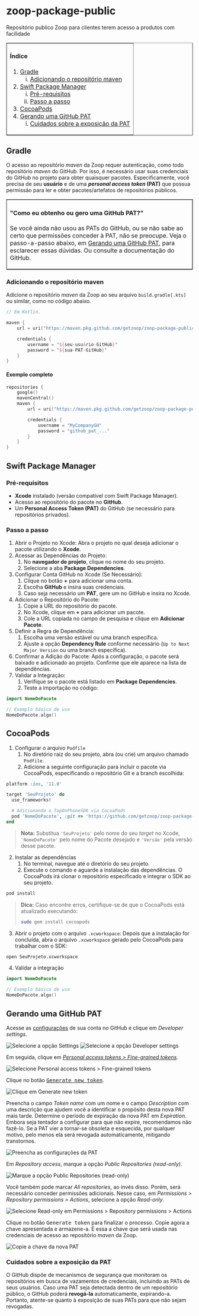 # zoop-package-public

Repositório publico Zoop para clientes terem acesso a produtos com facilidade

<table border="1px">
  <tr>
    <td>
        <h4>Índice</h4>
        <ol type="1">
            <li>
                <a href="#gradle">Gradle</a>
                <ol type="i">
                    <li><a href="#adicionando-o-repositório-maven">Adicionando o repositório maven</a></li>
                </ol>
            </li>
            <li>
                <a href="#swift-package-manager">Swift Package Manager</a>
                <ol type="i">
                    <li><a href="#pré-requisitos">Pré-requisitos</a></li>
                    <li><a href="#passo-a-passo">Passo a passo</a></li>
                </ol>
            </li>
            <li>
                <a href="#cocoapods">CocoaPods</a>
            </li>
            <li>
                <a href="#gerando-uma-github-pat">Gerando uma GitHub PAT</a>
                <ol type="i">
                    <li><a href="#cuidados-sobre-a-exposição-da-pat">Cuidados sobre a exposição da PAT</a></li>
                </ol>
            </li>
        </ol>
    </td>
  </tr>
</table>

## Gradle

O acesso ao repositório _maven_ da Zoop requer autenticação, como todo repositório _maven_ do GitHub. Por isso, é necessário usar suas credenciais do GitHub no projeto para obter quaisquer pacotes. Especificamente, você precisa de seu **usuário** e de uma **_personal access token_ (PAT)** que possua permissão para ler e obter pacotes/artefatos de repositórios públicos.

<table border="1px" width="100%">
  <tr>
    <td>
<h4>"Como eu obtenho ou gero uma GitHub PAT?"</h4>
<p>Se você ainda não usou as PATs do GitHub, ou se não sabe ao certo que permissões conceder à PAT, não se preocupe. Veja o passo-a-passo abaixo, em <a href="#gerando-uma-github-pat">Gerando uma GitHub PAT</a>, para esclarecer essas dúvidas. Ou consulte a documentação do GitHub.</p>
    </td>
  </tr>
</table>

### Adicionando o repositório maven

Adicione o repositório _maven_ da Zoop ao seu arquivo `build.gradle[.kts]` ou similar, como no código abaixo.

```kt
// Em Kotlin.

maven {
    url = uri("https://maven.pkg.github.com/getzoop/zoop-package-public")

    credentials {
        username = "${seu-usuário-GitHub}"
        password = "${sua-PAT-GitHub}"
    }
}
```

#### Exemplo completo

```kt
repositories {
    google()
    mavenCentral()
    maven {
        url = uri("https://maven.pkg.github.com/getzoop/zoop-package-public")

        credentials {
            username = "MyCompanyGH"
            password = "github_pat_..."
        }
    }
}
```

## Swift Package Manager

### Pré-requisitos

- **Xcode** instalado (versão compatível com Swift Package Manager).
- Acesso ao repositório do pacote no **GitHub**.
- Um **Personal Access Token (PAT)** do GitHub (se necessário para repositórios privados).

### Passo a passo

1. Abrir o Projeto no Xcode: Abra o projeto no qual deseja adicionar o pacote utilizando o **Xcode**.
2. Acessar as Dependências do Projeto:
    1. No **navegador de projeto**, clique no nome do seu projeto.
    2. Selecione a aba **Package Dependencies**.
3. Configurar Conta GitHub no Xcode (Se Necessário):
    1. Clique no botão **+** para adicionar uma conta.
    2. Escolha **GitHub** e insira suas credenciais.
    3. Caso seja necessário um **PAT**, gere um no GitHub e insira no Xcode.
4. Adicionar o Repositório do Pacote:
    1. Copie a URL do repositório do pacote.
    2. No Xcode, clique em **+** para adicionar um pacote.
    3. Cole a URL copiada no campo de pesquisa e clique em **Adicionar Pacote**.
5. Definir a Regra de Dependência:
    1. Escolha uma versão estável ou uma branch específica.
    2. Ajuste a opção **Dependency Rule** conforme necessário (`Up to Next Major Version` ou uma branch específica).
6. Confirmar a Adição do Pacote: Após a configuração, o pacote será baixado e adicionado ao projeto. Confirme que ele aparece na lista de dependências.
7. Validar a Integração: 
    1. Verifique se o pacote está listado em **Package Dependencies**.
    2. Teste a importação no código:
```swift
import NomeDoPacote

// Exemplo básico de uso
NomeDoPacote.algo()
```

## CocoaPods


1. Configurar o arquivo `Podfile`
    1. No diretório raiz do seu projeto, abra (ou crie) um arquivo chamado `Podfile`.
    2. Adicione a seguinte configuração para incluir o pacote via CocoaPods, especificando o repositório Git e a branch escolhida:
```ruby
platform :ios, '11.0'

target 'SeuProjeto' do
  use_frameworks!

  # Adicionando o TapOnPhoneSDK via CocoaPods
  pod 'NomeDoPacote', :git => 'https://github.com/getzoop/zoop-package-public.git', :branch => 'NomeDoPacote/Versão'
end
``` 

> **Nota:** Substitua `'SeuProjeto'` pelo nome do seu *target* no Xcode, `'NomeDoPacote'` pelo nome do Pacote desejado e `'Versão'` pela versão desse pacote.

2. Instalar as dependências
    1. No terminal, navegue até o diretório do seu projeto.
    2. Execute o comando e aguarde a instalação das dependências. O CocoaPods irá clonar o repositório especificado e integrar o SDK ao seu projeto.
```bash
pod install
```
> **Dica:** Caso encontre erros, certifique-se de que o CocoaPods está atualizado executando:  
> ```bash
> sudo gem install cocoapods
> ``` 

3. Abrir o projeto com o arquivo `.xcworkspace`: Depois que a instalação for concluída, abra o arquivo `.xcworkspace` gerado pelo CocoaPods para trabalhar com o SDK:
```bash
open SeuProjeto.xcworkspace
``` 
4. Validar a integração
```swift
import NomeDoPacote

// Exemplo básico de uso
NomeDoPacote.algo()
```

## Gerando uma GitHub PAT

Acesse as [configurações](https://github.com/settings) de sua conta no GitHub e clique em _Developer settings_.

![Selecione a opção _Settings_](doc/img/fg-pat_01_settings.png)
![Selecione a opção _Developer settings_](doc/img/fg-pat_02_developer-settings.png)

Em seguida, clique em [_Personal access tokens > Fine-grained tokens_](https://github.com/settings/tokens?type=beta).

![Selecione _Personal access tokens > Fine-grained tokens_](doc/img/fg-pat_03_fined-grained-token.png)

Clique no botão <kbd>[Generate new token](https://github.com/settings/personal-access-tokens/new)</kbd>.

![Clique em _Generate new token_](doc/img/fg-pat_04_start-new-token.png)

Preencha o campo _Token name_ com um nome e o campo _Description_ com uma descrição que ajudem você a identificar o propósito desta nova PAT mais tarde. Determine o período de expiração da nova PAT em _Expiration_. Embora seja tentador a configurar para que não expire, recomendamos não fazê-lo. Se a PAT vier a tornar-se obsoleta e esquecida, por qualquer motivo, pelo menos ela será revogada automaticamente, mitigando transtornos.

![Preencha as configurações da PAT](doc/img/fg-pat_05_input-info.png)

Em _Repository access_, marque a opção _Public Repositories (read-only)_.

![Marque a opção _Public Repositories (read-only)_](doc/img/fg-pat_06_repo-permission-public-only.png)

Você também pode marcar _All repositories_, ao invés disso. Porém, será necessário conceder permissões adicionais. Nesse caso, em _Permissions > Repository permissions > Actions_, selecione a opção _Read-only_.

![Selecione _Read-only_ em _Permissions > Repository permissions > Actions_](doc/img/fg-pat_07_additional-permissions.png)

Clique no botão <kbd>Generate token</kbd> para finalizar o processo. Copie agora a chave apresentada e armazene-a. É essa a chave que será usada nas credenciais de acesso ao repositório _maven_ da Zoop.

![Copie a chave da nova PAT](doc/img/fg-pat_08_copy-new-token.png)

### Cuidados sobre a exposição da PAT

O GitHub dispõe de mecanismos de segurança que monitoram os repositórios em busca de vazamentos de credenciais, incluindo as PATs de seus usuários. Caso uma PAT seja detectada dentro de um repositório público, o GitHub poderá **revogá-la** automaticamente, expirando-a. Portanto, atente-se quanto à exposição de suas PATs para que não sejam revogadas.

